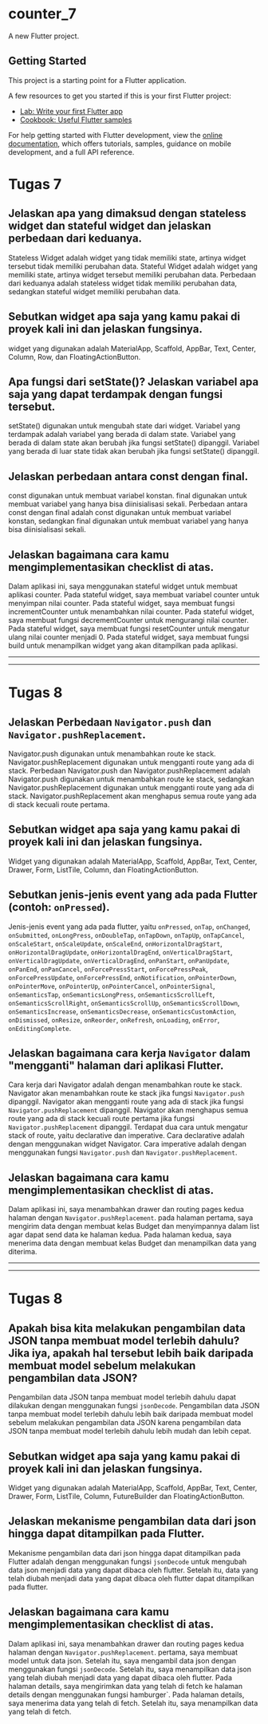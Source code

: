 # counter_7

A new Flutter project.

## Getting Started

This project is a starting point for a Flutter application.

A few resources to get you started if this is your first Flutter project:

- [Lab: Write your first Flutter app](https://docs.flutter.dev/get-started/codelab)
- [Cookbook: Useful Flutter samples](https://docs.flutter.dev/cookbook)

For help getting started with Flutter development, view the
[online documentation](https://docs.flutter.dev/), which offers tutorials,
samples, guidance on mobile development, and a full API reference.


# **Tugas 7**

## Jelaskan apa yang dimaksud dengan stateless widget dan stateful widget dan jelaskan perbedaan dari keduanya.

Stateless Widget adalah widget yang tidak memiliki state, artinya widget tersebut tidak memiliki perubahan data. Stateful Widget adalah widget yang memiliki state, artinya widget tersebut memiliki perubahan data. Perbedaan dari keduanya adalah stateless widget tidak memiliki perubahan data, sedangkan stateful widget memiliki perubahan data.

## Sebutkan widget apa saja yang kamu pakai di proyek kali ini dan jelaskan fungsinya.

widget yang digunakan adalah MaterialApp, Scaffold, AppBar, Text, Center, Column, Row, dan FloatingActionButton.

## Apa fungsi dari setState()? Jelaskan variabel apa saja yang dapat terdampak dengan fungsi tersebut.

setState() digunakan untuk mengubah state dari widget. Variabel yang terdampak adalah variabel yang berada di dalam state. Variabel yang berada di dalam state akan berubah jika fungsi setState() dipanggil. Variabel yang berada di luar state tidak akan berubah jika fungsi setState() dipanggil.

## Jelaskan perbedaan antara const dengan final.

const digunakan untuk membuat variabel konstan. final digunakan untuk membuat variabel yang hanya bisa diinisialisasi sekali. Perbedaan antara const dengan final adalah const digunakan untuk membuat variabel konstan, sedangkan final digunakan untuk membuat variabel yang hanya bisa diinisialisasi sekali.

## Jelaskan bagaimana cara kamu mengimplementasikan checklist di atas.

Dalam aplikasi ini, saya menggunakan stateful widget untuk membuat aplikasi counter. Pada stateful widget, saya membuat variabel counter untuk menyimpan nilai counter. Pada stateful widget, saya membuat fungsi incrementCounter untuk menambahkan nilai counter. Pada stateful widget, saya membuat fungsi decrementCounter untuk mengurangi nilai counter. Pada stateful widget, saya membuat fungsi resetCounter untuk mengatur ulang nilai counter menjadi 0. Pada stateful widget, saya membuat fungsi build untuk menampilkan widget yang akan ditampilkan pada aplikasi.

---

---

# **Tugas 8**

## Jelaskan Perbedaan `Navigator.push` dan `Navigator.pushReplacement`.

Navigator.push digunakan untuk menambahkan route ke stack. Navigator.pushReplacement digunakan untuk mengganti route yang ada di stack. Perbedaan Navigator.push dan Navigator.pushReplacement adalah Navigator.push digunakan untuk menambahkan route ke stack, sedangkan Navigator.pushReplacement digunakan untuk mengganti route yang ada di stack. Navigator.pushReplacement akan menghapus semua route yang ada di stack kecuali route pertama.

## Sebutkan widget apa saja yang kamu pakai di proyek kali ini dan jelaskan fungsinya.

Widget yang digunakan adalah MaterialApp, Scaffold, AppBar, Text, Center, Drawer, Form, ListTile, Column, dan FloatingActionButton.

## Sebutkan jenis-jenis event yang ada pada Flutter (contoh: `onPressed`).

Jenis-jenis event yang ada pada flutter, yaitu `onPressed`, `onTap`, `onChanged`, `onSubmitted`, `onLongPress`, `onDoubleTap`, `onTapDown`, `onTapUp`, `onTapCancel`, `onScaleStart`, `onScaleUpdate`, `onScaleEnd`, `onHorizontalDragStart`, `onHorizontalDragUpdate`, `onHorizontalDragEnd`, `onVerticalDragStart`, `onVerticalDragUpdate`, `onVerticalDragEnd`, `onPanStart`, `onPanUpdate`, `onPanEnd`, `onPanCancel`, `onForcePressStart`, `onForcePressPeak`, `onForcePressUpdate`, `onForcePressEnd`, `onNotification`, `onPointerDown`, `onPointerMove`, `onPointerUp`, `onPointerCancel`, `onPointerSignal`, `onSemanticsTap`, `onSemanticsLongPress`, `onSemanticsScrollLeft`, `onSemanticsScrollRight`, `onSemanticsScrollUp`, `onSemanticsScrollDown`, `onSemanticsIncrease`, `onSemanticsDecrease`, `onSemanticsCustomAction`, `onDismissed`, `onResize`, `onReorder`, `onRefresh`, `onLoading`, `onError`, `onEditingComplete`.

## Jelaskan bagaimana cara kerja `Navigator` dalam "mengganti" halaman dari aplikasi Flutter.

Cara kerja dari Navigator adalah dengan menambahkan route ke stack. Navigator akan menambahkan route ke stack jika fungsi `Navigator.push` dipanggil. Navigator akan mengganti route yang ada di stack jika fungsi `Navigator.pushReplacement` dipanggil. Navigator akan menghapus semua route yang ada di stack kecuali route pertama jika fungsi `Navigator.pushReplacement` dipanggil. Terdapat dua cara untuk mengatur stack of route, yaitu declarative dan imperative. Cara declarative adalah dengan menggunakan widget Navigator. Cara imperative adalah dengan menggunakan fungsi `Navigator.push` dan `Navigator.pushReplacement`.

## Jelaskan bagaimana cara kamu mengimplementasikan checklist di atas.

Dalam aplikasi ini, saya menambahkan drawer dan routing pages kedua halaman dengan `Navigator.pushReplacement`. pada halaman pertama, saya mengirim data dengan membuat kelas Budget dan menyimpannya dalam list agar dapat send data ke halaman kedua. Pada halaman kedua, saya menerima data dengan membuat kelas Budget dan menampilkan data yang diterima. 

---

---

# **Tugas 8**

## Apakah bisa kita melakukan pengambilan data JSON tanpa membuat model terlebih dahulu? Jika iya, apakah hal tersebut lebih baik daripada membuat model sebelum melakukan pengambilan data JSON?

Pengambilan data JSON tanpa membuat model terlebih dahulu dapat dilakukan dengan menggunakan fungsi `jsonDecode`. Pengambilan data JSON tanpa membuat model terlebih dahulu lebih baik daripada membuat model sebelum melakukan pengambilan data JSON karena pengambilan data JSON tanpa membuat model terlebih dahulu lebih mudah dan lebih cepat. 

## Sebutkan widget apa saja yang kamu pakai di proyek kali ini dan jelaskan fungsinya.

Widget yang digunakan adalah MaterialApp, Scaffold, AppBar, Text, Center, Drawer, Form, ListTile, Column, FutureBuilder dan FloatingActionButton. 

## Jelaskan mekanisme pengambilan data dari json hingga dapat ditampilkan pada Flutter.

Mekanisme pengambilan data dari json hingga dapat ditampilkan pada Flutter adalah dengan menggunakan fungsi `jsonDecode` untuk mengubah data json menjadi data yang dapat dibaca oleh flutter. Setelah itu, data yang telah diubah menjadi data yang dapat dibaca oleh flutter dapat ditampilkan pada flutter.

## Jelaskan bagaimana cara kamu mengimplementasikan checklist di atas.

Dalam aplikasi ini, saya menambahkan drawer dan routing pages kedua halaman dengan `Navigator.pushReplacement`. pertama, saya membuat model untuk data json. Setelah itu, saya mengambil data json dengan menggunakan fungsi `jsonDecode`. Setelah itu, saya menampilkan data json yang telah diubah menjadi data yang dapat dibaca oleh flutter. Pada halaman details, saya mengirimkan data yang telah di fetch ke halaman details dengan menggunakan fungsi hamburger`. Pada halaman details, saya menerima data yang telah di fetch. Setelah itu, saya menampilkan data yang telah di fetch.

